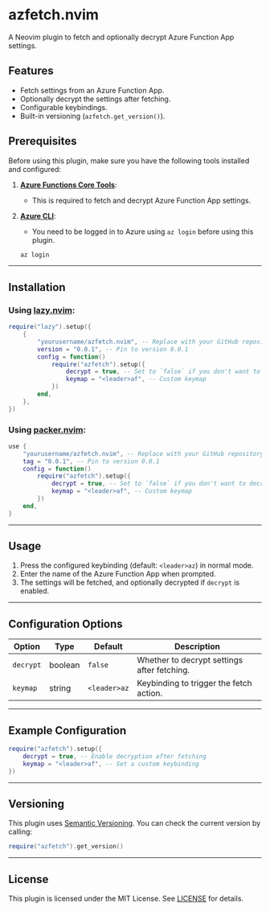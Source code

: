 # azfetch.nvim

A Neovim plugin to fetch and optionally decrypt Azure Function App settings.

## Features

- Fetch settings from an Azure Function App.
- Optionally decrypt the settings after fetching.
- Configurable keybindings.
- Built-in versioning (`azfetch.get_version()`).

## Prerequisites

Before using this plugin, make sure you have the following tools installed and configured:

1. **[Azure Functions Core Tools](https://docs.microsoft.com/nl-nl/azure/azure-functions/functions-run-local?tabs=v4%2Cmacos%2Ccsharp%2Cportal%2Cbash)**:

   - This is required to fetch and decrypt Azure Function App settings.

2. **[Azure CLI](https://docs.microsoft.com/nl-nl/cli/azure/)**:

   - You need to be logged in to Azure using `az login` before using this plugin.

   ```bash
   az login
   ```

---

## Installation

### Using [lazy.nvim](https://github.com/folke/lazy.nvim):

```lua
require("lazy").setup({
    {
        "yourusername/azfetch.nvim", -- Replace with your GitHub repository URL
        version = "0.0.1", -- Pin to version 0.0.1
        config = function()
            require("azfetch").setup({
                decrypt = true, -- Set to `false` if you don't want to decrypt
                keymap = "<leader>af", -- Custom keymap
            })
        end,
    },
})
```

### Using [packer.nvim](https://github.com/wbthomason/packer.nvim):

```lua
use {
    "yourusername/azfetch.nvim", -- Replace with your GitHub repository URL
    tag = "0.0.1", -- Pin to version 0.0.1
    config = function()
        require("azfetch").setup({
            decrypt = true, -- Set to `false` if you don't want to decrypt
            keymap = "<leader>af", -- Custom keymap
        })
    end,
}
```

---

## Usage

1. Press the configured keybinding (default: `<leader>az`) in normal mode.
2. Enter the name of the Azure Function App when prompted.
3. The settings will be fetched, and optionally decrypted if `decrypt` is enabled.

---

## Configuration Options

| Option    | Type    | Default      | Description                                 |
| --------- | ------- | ------------ | ------------------------------------------- |
| `decrypt` | boolean | `false`      | Whether to decrypt settings after fetching. |
| `keymap`  | string  | `<leader>az` | Keybinding to trigger the fetch action.     |

---

## Example Configuration

```lua
require("azfetch").setup({
    decrypt = true, -- Enable decryption after fetching
    keymap = "<leader>af", -- Set a custom keybinding
})
```

---

## Versioning

This plugin uses [Semantic Versioning](https://semver.org/). You can check the current version by calling:

```lua
require("azfetch").get_version()
```

---

## License

This plugin is licensed under the MIT License. See [LICENSE](LICENSE) for details.
